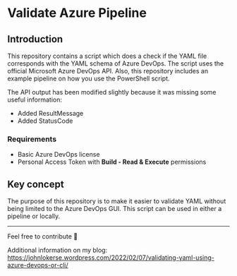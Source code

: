# Validate Azure Pipeline

Introduction
---
This repository contains a script which does a check if the YAML file corresponds with the YAML schema of Azure DevOps. The script uses the official Microsoft Azure DevOps API. Also, this repository includes an example pipeline on how you use the PowerShell script.

The API output has been modified slightly because it was missing some useful information:
* Added ResultMessage
* Added StatusCode

### Requirements
* Basic Azure DevOps license
* Personal Access Token with **Build - Read & Execute** permissions

Key concept
---
The purpose of this repository is to make it easier to validate YAML without being limited to the Azure DevOps GUI. This script can be used in either a pipeline or locally.

---
Feel free to contribute 🙂

Additional information on my blog: https://johnlokerse.wordpress.com/2022/02/07/validating-yaml-using-azure-devops-or-cli/
